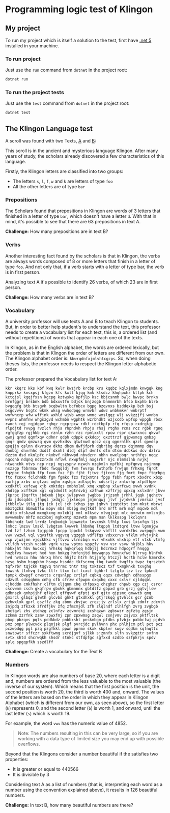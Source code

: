 # Programming logic test of Klingon
## My project

To run my project which is itself a solution to the test, first have [.net 5](https://dotnet.microsoft.com/download/dotnet/5.0) installed in your machine.

### To run project
Just use the `run` command from `dotnet` in the project root:

``` bash
dotnet run
```

### To run the project tests
Just use the `test` command from `dotnet` in the project root:

``` bash
dotnet test
```

## The Klingon Language test
A scroll was found with two Texts, [A](./texts/A.txt) and [B](./texts/B.txt):

This scroll is in the ancient and mysterious language Klingon. After many years of study, the scholars already discovered a few characteristics of this language.

Firstly, the Klingon letters are classified into two groups:
- The letters `s`, `l`, `f`, `w` and `k` are letters of type `foo`
- All the other letters are of type `bar`

### Prepositions
The Scholars found that prepositions in Klingon are words of 3 letters that finished in a letter of type `bar`, which doesn't have a letter `d`. With that in mind, it's possible to see that there are 63 prepositions in text A.

**Challenge:** How many prepositions are in text B?

### Verbs
Another interesting fact found by the scholars is that in Klingon, the verbs are always words composed of 8 or more letters that finish in a letter of type `foo`. And not only that, if a verb starts with a letter of type bar, the verb is in first person.

Analyzing text A it's possible to identify 26 verbs, of which 23 are in first person.

**Challenge:** How many verbs are in text B?

### Vocabulary
A university professor will use texts A and B to teach Klingon to students. But, in order to better help student's to understand the text, this professor needs to create a vocabulary list for each text, this is, a ordered list (and without repetitions) of words that appear in each one of the texts.

In Klingon, as in the English alphabet, the words are ordered lexically, but the problem is that in Klingon the order of letters are different from our own. The Klingon alphabet order is: `kbwrqdnfxjmlvhtcgzps`. So, when doing theses lists, the professor needs to respect the Klingon letter alphabetic order.

The professor prepared the Vocabulary list for text A:

```
kkr kkqrz kks kbf kwq kwlr kwzjrb krcbp krs kqqbz kqlxjmdn knwgqk kng knpprkz knsxpsj kfgzn kfs kxll kjqq kmk klsdcz khqhpxhz ktlpk kch kctqjsl kgqjfxsn kgcpg kztwskq kpfjlp ksc bbjcsnmh bwlc bwvpc brnkn brnfggrj brsbnk bdb bdxxvtfn bdjck bnjzqgb bnmnmrbh bfcb bxphb blrb bvgqqfg btb btsgvh bcqbwltn bcfnbcx bgpg bzqvnxs bzddqxkp bzh bsj bsgqvvvv bsgtc wkmk wksg wwhqdpqg wrmvbr wdwz wnbkmkvr wnbrptf wnfwhcrp wfw wffjnk wxhld wjvb wmqx wmnc wmslgqz wlj wvkzzjfj wvnbn wvpnz whmfnw whgszgvd wchmbn wgphtk wzrbhdkt wzjxcdb wpfsp wppgb rbsx rwnck rqj rqjdgpv rqhqz rqcprpcw rdkf rdctbpfp rfq rfqsp rxdrgkjp rlpdjtd rvvpg rvzlch rhjs rhpndvh rhpjs rhsj rtghx rcms rcz rgbk rgnq rgfgqfzp rgjhkb rgs rznlm rzhn rzc rpmlxxlt rpcw rspr qkwrxncc qkvwf qwmj qrmd qqmfxqv qdhnr qdph qdppk qxkdqpj qxzttrzf qjpwsmcg qmbzg qmqr qmdv qmzwzq qvm qvzhxdsv qtwtnwd qccz qcg qgnrnlhk qzzl qpvdsp qsqjjn qslnn dkvrsqw dkhz dbcm dwfjfprh dqbrjbg dqrzs dqjmmmp dqv dnnbqj dnvrhhc dxdlf dxnhl dldj dlpf dvnfs dtm dtsm dcbkws dcv dzlrx dzztm dsd nknlpfc nkxbvf nkhvwpd nbvdzrn nbhn nwxlpbqr nrthfqs nqqz nqcqnb ndqnq ndzzrxdn nflwl nxwpfmlj nxgsrkr njc nlmmslnb nvjkj ntwqnchk ntvs ncp ncpj ngszspnv nzwch nzgbmln npfbkj npfqnvq nsjrmnp nszzgp fbbrmxw fbdc fwqqqldj fwm fwvrqs fwthpfb frwjqm frhxmg fqrdt fqzpbc fnhgkb ffp fxxm fxz fjb fjht fjtwz fjtccn fjg fmrt fmpc ftqrbpg ftc fcnxx fclchmkb fgm fgmkc fzx fzjxmtns fpgp fsbh fsprt xbxdrc xbxp xwrhjp xrbv xrgtzxc xqhn xqshpc xdtvpjhs xdssrljz xntwrhp xfpdfhpw xxdkftl xxfcwq xjb xmktdqs xmbhxlml xmq xmpbnp xlwrfcwq xvwh xvdnk xhdlgp xcffkzm xgl xgldndlt xgtrsvbj xzfhwn xzftrjg xpxcg xslxdrr jkvw jkprpc jbqrftv jbdxmb jbgx jwlspvwn jwgbbs jrjzsmh jrhhl jqqk jqqhctv jdx jdssqdds jfhpql jxdqjc jjxlncpn jmjmnqwj jlvf jvjdwsh jvmrsxz jvsf jtbblclw jtlg jtg jck jcl jch jchqs jgx jghvh jzgtdtst jsm mkst mbrwt mbxtgzhz mbmwbflw mbpv mbs mbspg mwjtkdf mrd mrft mrh mqf mqcwb mdl mfdtp mfskzwd mxmgkxvg mxlxblj mml mlksdv mlwqjxgt mlc mvrwtm mvlznjbs mvvwmsbv mhfz mccxbmj mghxmtp mzswtb mpm msn lklksspg lkclqnrs lbhchcdz lwd lrrdz lrqbxdqb lqnwmztx lnvxmsk lfhlp lxws lxsxfqn ljs lmhcc lmzsv lmskl lvbgtsm lvwwrk lhbmhq ltqpph ltdtqrd ltvw lgmnjgw lzd lzf lzhcm lpjppbb lpcpp lppcbl lskqvwz vbfllt vwrdkfbs vwrpqgh vwm vwv vwzwl vql vqvsftk vqgvcq vqzggb vdflfqs vdxxxrvs vfklm vfvjvjhk vxp vjwzjmn vjqckhkc vjftvvx vlrnzbqn vvr vhxxhk vhxhlp vtf vtxk vtmfg vtlfdh vtcsh vcsbh vgrk vzsw vptms vppzfv vsw vsr vsvw hkjbls hkv hbkxjht hbv hwcxxj hrhskq hqkqrlqq hdbjlj hdcrmxz hdpcgrf hnqgg hnzbfvs hxwsvt hxd hxn hmkzq hmfcnjtd hmvwqnps hmvnxfwd hlrrvg hlnfvk hvd hvmscx hhw hhrxq hhrc hhjfz htrh htjjnfg htczjl hcrtb hclw hzmrchx hzsq hsbm hsqgkhm hsvqw hssddc tkfscrmq tbq twndc twgffp twpz tqrsztnh tqfxrbr tqjckk tqgvq tnrrmc tntr tng txktscz txf txmgknxk txvghq tmwshk tlvhvq tvkc ttfr ttxm tcf tcxcf tghhrf tzlgfp tzv tzz tpkndf tpmpk cbwpgf crwstts crqsnlpp crtlpf cqbkq cqzx cdwcbph cdhsspgx cdzvdl cdsqqhnm cnhg cfb cfrzw cfpwpm cxqxhq cxxc cxlvr cjldqqbl cjhdddn cmkfhshr clftm cljqnm chq chfpsxq chzghzr chpwb cgp czj csrcr cscvwnm csch gkqfrpw gbxkk gbmnnnx gbtdlfz gbpxd grb grzj gqtvjlsw gdbnszk gnhpjjhf gfkzcl gffqvwf gfptj gxf gjtx gjpsmc gmwwtb gmq gmxrcl glbqz glwth glcvbs ghkt gtxdhxkl gtjrzkqq gtvhlcs gcr gznb gzhwxlxk gprl gszffz zkg zbnm zbvjwc zrqzjjv zrlslx zrtqk zdmfr zdcvth znjpdq zfkzxk zfrdfjkv zfq zfmcmjdl zfh zlqlndf zlhlfgh zvrg zvgbgb zhctgvl zhs ztdnzg zclnfzv zcvmrckj zcshqzwn zgbswzr zgfztg zgsjn zzkmm zzrfnk zzmv zpwxfmj zpn zpxwmsg zsqwl zsnjvmv zsjvxx pktfltsk pbxp pbzqvs pqls pddkbdz pnbbxsht pnskmbgn pfdbs pfvbjx pxbbcfwj pjdvb pmz pmpr plwcvdx plqnjsk plgf pvrcjdc pvlhvnn phx phlhjcm ptl pct pcz pczwpdqg pgl pzq pzgfkkl ppwn pprmv skxk sbplvr swgv sqdkm sqfnqttc snwtpwtr sffczr sxkftwmg sxrdjgvf sjlkk sjzmnfx slfn svkzqttr svfnm svtx shtd shcrwqkh shsdr stnkc stfdpfgc sgfxxd szdbb szfpkrjv spdv splq spgqpfkh sszdlff
```

**Challenge:** Create a vocabulary for the Text B

### Numbers
In Klingon words are also numbers of base 20, where each letter is a digit and, numbers are ordered from the less valuable to the most valuable (the inverse of our system). Which means that the first position is the unit, the second position is worth 20, the third is worth 400 and, onward. The values of the letters are based on the order in which they appear in Klingon Alphabet (which is different from our own, as seen above), so the first letter (`k`) represents 0, and the second letter (`b`) is worth 1, and onward, until the last letter (`s`) which is worth 19.

For example, the word `vwv` has the numeric value of 4852.

> Note: The numbers resulting in this can be very large, so if you are working with a data type of limited size you may end up with possible overflows.

Beyond that the Klingons consider a number beautiful if the satisfies two properties:
- It is greater or equal to 440566
- It is divisible by 3

Considering text A as a list of numbers (that is, interpreting each word as a number using the convention explained above), it results in 126 beautiful numbers.

**Challenge:** In text B, how many beautiful numbers are there?
